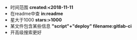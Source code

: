 - 时间范围  **created:<2018-11-11**
- 在readme中查 **in:readme**
- 星大于1000 **stars:>1000**
- 某文件包含某些信息 **"script"+"deploy" filename:gitlab-ci**
- 开高级搜索更好
